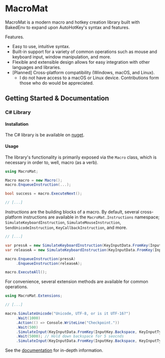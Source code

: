 # MacroMat

MacroMat is a modern macro and hotkey creation library built with BakedEnv to expand upon AutoHotKey's syntax and features.

Features.

- Easy to use, intuitive syntax.
- Built-in support for a variety of common operations such as mouse and keyboard input, window manipulation, and more.
- Flexible and extensible design allows for easy integration with other languages and libraries.
- [Planned] Cross-platform compatibility (Windows, macOS, and Linux).
    - I do not have access to a macOS or Linux device. Contributions form those who do would be appreciated.

## Getting Started & Documentation

### C# Library

#### Installation

The C# library is be available on [nuget](nuget.org/MacroMat).

#### Usage

The library's functionality is primarily exposed via the `Macro` class, which is necessary in order to, well, macro (as a verb).

```cs
using MacroMat;

Macro macro = new Macro();
macro.EnqueueInstruction(...);

bool success = macro.ExecuteNext();

// [...]
```

*Instructions* are the building blocks of a macro. By default, several cross-platform instructions are available in the `MacroMat.Instructions` namespace; `SimulateKeyboardInstruction`, `SimulateMouseInstruction`, `SendUnicodeInstruction`, `KeyCallbackInstruction`, and more.

```cs
// [...]

var pressA = new SimulateKeyboardInstruction(KeyInputData.FromKey(InputKey.A, KeyInputType.KeyDown));
var releaseA = new SimulateKeyboardInstruction(KeyInputData.FromKey(InputKey.A, KeyInputType.KeyUp));

macro.EnqueueInstruction(pressA)
     .EnqueueInstruction(releaseA);

macro.ExecuteAll();
```

For convenience, several extension methods are available for common operations.

```cs
using MacroMat.Extensions;

// [...]

macro.SimulateUnicode("Unicode, UTF-8, or is it UTF-16?")
     .Wait(1000)
     .Action(() => Console.WriteLine("Checkpoint."))
     .Wait(500)
     .SimulateInput(KeyInputData.FromKey(InputKey.Backspace, KeyInputType.KeyDown))
     .Wait(5000); // Hold down backspace for 5 seocnds
     .SimulateInput(KeyInputData.FromKey(InputKey.Backspace, KeyInputType.KeyUp))
```

See the [documentation](https://zeplar-exe.github.io/MacroMat/) for in-depth information.